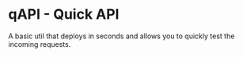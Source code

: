 # qAPI - Quick API

A basic util that deploys in seconds and allows you to quickly test the incoming requests.

